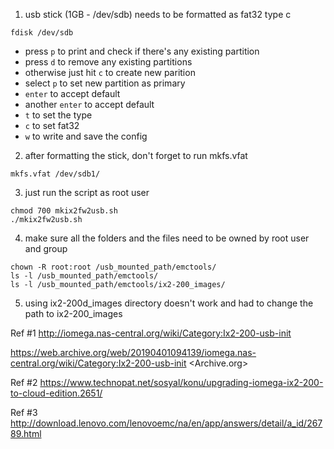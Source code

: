 1. usb stick (1GB - /dev/sdb) needs to be formatted as fat32 type c

```
fdisk /dev/sdb
```
- press `p` to print and check if there's any existing partition
- press `d` to remove any existing partitions
- otherwise just hit `c` to create new parition
- select `p` to set new partition as primary
- `enter` to accept default
- another `enter` to accept default
- `t` to set the type 
- `c` to set fat32
- `w` to write and save the config

2. after formatting the stick, don't forget to run mkfs.vfat

```
mkfs.vfat /dev/sdb1/
```
3. just run the script as root user

```
chmod 700 mkix2fw2usb.sh
./mkix2fw2usb.sh
```

4. make sure all the folders and the files need to be owned by root user and group

```
chown -R root:root /usb_mounted_path/emctools/
ls -l /usb_mounted_path/emctools/
ls -l /usb_mounted_path/emctools/ix2-200_images/
```
5. using ix2-200d_images directory doesn't work and had to change the path to ix2-200_images

Ref #1
http://iomega.nas-central.org/wiki/Category:Ix2-200-usb-init

https://web.archive.org/web/20190401094139/iomega.nas-central.org/wiki/Category:Ix2-200-usb-init <Archive.org>

Ref #2
https://www.technopat.net/sosyal/konu/upgrading-iomega-ix2-200-to-cloud-edition.2651/

Ref #3
http://download.lenovo.com/lenovoemc/na/en/app/answers/detail/a_id/26789.html

